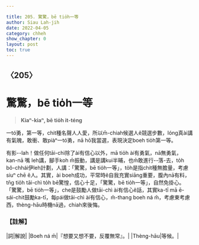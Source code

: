 ```yaml
---

title: 205. 驚驚，bē tio̍h一等
author: Siau Lah-jih
date: 2022-04-05
category: chheh
show_chapter: 0
layout: post
toc: true
---
```

  
## 〈205〉
# 驚驚，bē tio̍h一等
>**Kiaⁿ-kiaⁿ, bē tio̍h it-téng**

一tó͘勇，第一等，chit種名聲人人愛，所以m̄-chiah候選人ê競選步數，lóng真ài講有氣魄，敢衝、敢piàⁿ一tó͘勇，nā hō͘我當選，表現決定boeh tio̍h第一等。

有影--lah！做任何tāi-chì除了ài有信心以外，mā tio̍h ài有勇氣，nā無勇氣，kan-nā 嘴 leh講，腳手koh m̄振動，講是講kui半晡，也m̄敢進行--落-去，to̍h bô-chhái伊leh計劃，人講：「驚驚，bē tio̍h一等」，to̍h是指chit種無膽量，考慮siuⁿ chē ê人。其實，ài boeh成功，平常時ê自我充實siāng重要，腹內nā有料，tn̄g tio̍h tāi-chì to̍h bē驚惶，信心十足，「驚驚，bē tio̍h一等」，自然免掛心。
「驚驚，bē tio̍h一等」，che是鼓勵人做tāi-chì ài有信心ê話，其實ka-tī mā ē-sái-chit鼓勵ka-tī，每pái做tāi-chì ài有信心，m̄-thang boeh ná m̄，考慮東考慮西，thèng-hāu時機nā過，chiah來後悔。


### 【註解】

|詞|解說|
|Boeh ná m̄|『想要又想不要，反覆無常』。|
|Thèng-hāu|等候。|

